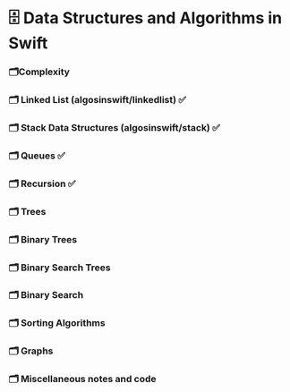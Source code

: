 # 🗄 Data Structures and Algorithms in Swift 

### 🗂Complexity
### 🗂 Linked List (algosinswift/linkedlist) ✅
### 🗂 Stack Data Structures (algosinswift/stack) ✅
### 🗂 Queues ✅
### 🗂 Recursion ✅
### 🗂 Trees
### 🗂 Binary Trees
### 🗂 Binary Search Trees
### 🗂 Binary Search
### 🗂 Sorting Algorithms
### 🗂 Graphs
### 🗂 Miscellaneous notes and code
